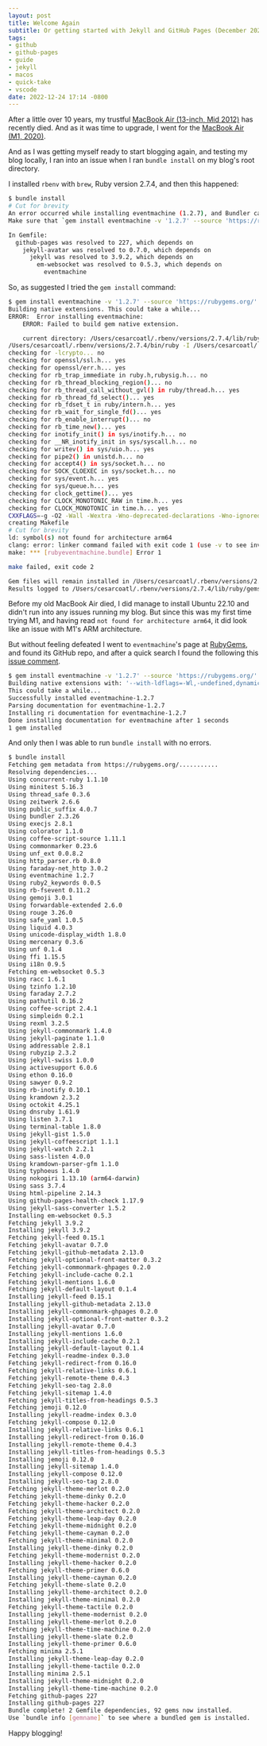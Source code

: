 ```yaml
---
layout: post
title: Welcome Again
subtitle: Or getting started with Jekyll and GitHub Pages (December 2022 Edition)
tags:
- github
- github-pages
- guide
- jekyll
- macos
- quick-take
- vscode
date: 2022-12-24 17:14 -0800
---
```

After a little over 10 years, my trustful [MacBook Air (13-inch, Mid 2012)](https://support.apple.com/kb/SP670?locale=en_US) has recently died. And as it was time to upgrade, I went for the [MacBook Air (M1, 2020)](https://support.apple.com/kb/SP825?locale=en_US).

And as I was getting myself ready to start blogging again, and testing my blog locally, I ran into an issue when I ran `bundle install` on my blog's root directory.

I installed `rbenv` with `brew`, Ruby version 2.7.4, and then this happened:

```sh
$ bundle install
# Cut for brevity
An error occurred while installing eventmachine (1.2.7), and Bundler cannot continue.
Make sure that `gem install eventmachine -v '1.2.7' --source 'https://rubygems.org/'` succeeds before bundling.

In Gemfile:
  github-pages was resolved to 227, which depends on
    jekyll-avatar was resolved to 0.7.0, which depends on
      jekyll was resolved to 3.9.2, which depends on
        em-websocket was resolved to 0.5.3, which depends on
          eventmachine
```

So, as suggested I tried the `gem install` command:

```sh
$ gem install eventmachine -v '1.2.7' --source 'https://rubygems.org/'
Building native extensions. This could take a while...
ERROR:  Error installing eventmachine:
	ERROR: Failed to build gem native extension.

    current directory: /Users/cesarcoatl/.rbenv/versions/2.7.4/lib/ruby/gems/2.7.0/gems/eventmachine-1.2.7/ext
/Users/cesarcoatl/.rbenv/versions/2.7.4/bin/ruby -I /Users/cesarcoatl/.rbenv/versions/2.7.4/lib/ruby/2.7.0 -r ./siteconf20221220-4681-wmlash.rb extconf.rb
checking for -lcrypto... no
checking for openssl/ssl.h... yes
checking for openssl/err.h... yes
checking for rb_trap_immediate in ruby.h,rubysig.h... no
checking for rb_thread_blocking_region()... no
checking for rb_thread_call_without_gvl() in ruby/thread.h... yes
checking for rb_thread_fd_select()... yes
checking for rb_fdset_t in ruby/intern.h... yes
checking for rb_wait_for_single_fd()... yes
checking for rb_enable_interrupt()... no
checking for rb_time_new()... yes
checking for inotify_init() in sys/inotify.h... no
checking for __NR_inotify_init in sys/syscall.h... no
checking for writev() in sys/uio.h... yes
checking for pipe2() in unistd.h... no
checking for accept4() in sys/socket.h... no
checking for SOCK_CLOEXEC in sys/socket.h... no
checking for sys/event.h... yes
checking for sys/queue.h... yes
checking for clock_gettime()... yes
checking for CLOCK_MONOTONIC_RAW in time.h... yes
checking for CLOCK_MONOTONIC in time.h... yes
CXXFLAGS=-g -O2 -Wall -Wextra -Wno-deprecated-declarations -Wno-ignored-qualifiers -Wno-unused-result -Wno-address
creating Makefile
# Cut for brevity
ld: symbol(s) not found for architecture arm64
clang: error: linker command failed with exit code 1 (use -v to see invocation)
make: *** [rubyeventmachine.bundle] Error 1

make failed, exit code 2

Gem files will remain installed in /Users/cesarcoatl/.rbenv/versions/2.7.4/lib/ruby/gems/2.7.0/gems/eventmachine-1.2.7 for inspection.
Results logged to /Users/cesarcoatl/.rbenv/versions/2.7.4/lib/ruby/gems/2.7.0/extensions/arm64-darwin-22/2.7.0/eventmachine-1.2.7/gem_make.out
```

Before my old MacBook Air died, I did manage to install Ubuntu 22.10 and didn't run into any issues running my blog. But since this was my first time trying M1, and having read `not found for architecture arm64`, it did look like an issue with M1's ARM architecture.

But without feeling defeated I went to `eventmachine`'s page at [RubyGems](https://rubygems.org/gems/eventmachine), and found its GitHub repo, and after a quick search I found the following this [issue comment](https://github.com/eventmachine/eventmachine/issues/960#issuecomment-1332076385).

```sh
$ gem install eventmachine -v '1.2.7' --source 'https://rubygems.org/' -- --with-ldflags='-Wl,-undefined,dynamic_lookup'
Building native extensions with: '--with-ldflags=-Wl,-undefined,dynamic_lookup'
This could take a while...
Successfully installed eventmachine-1.2.7
Parsing documentation for eventmachine-1.2.7
Installing ri documentation for eventmachine-1.2.7
Done installing documentation for eventmachine after 1 seconds
1 gem installed
```

And only then I was able to run `bundle install` with no errors.

```sh
$ bundle install
Fetching gem metadata from https://rubygems.org/...........
Resolving dependencies...
Using concurrent-ruby 1.1.10
Using minitest 5.16.3
Using thread_safe 0.3.6
Using zeitwerk 2.6.6
Using public_suffix 4.0.7
Using bundler 2.3.26
Using execjs 2.8.1
Using colorator 1.1.0
Using coffee-script-source 1.11.1
Using commonmarker 0.23.6
Using unf_ext 0.0.8.2
Using http_parser.rb 0.8.0
Using faraday-net_http 3.0.2
Using eventmachine 1.2.7
Using ruby2_keywords 0.0.5
Using rb-fsevent 0.11.2
Using gemoji 3.0.1
Using forwardable-extended 2.6.0
Using rouge 3.26.0
Using safe_yaml 1.0.5
Using liquid 4.0.3
Using unicode-display_width 1.8.0
Using mercenary 0.3.6
Using unf 0.1.4
Using ffi 1.15.5
Using i18n 0.9.5
Fetching em-websocket 0.5.3
Using racc 1.6.1
Using tzinfo 1.2.10
Using faraday 2.7.2
Using pathutil 0.16.2
Using coffee-script 2.4.1
Using simpleidn 0.2.1
Using rexml 3.2.5
Using jekyll-commonmark 1.4.0
Using jekyll-paginate 1.1.0
Using addressable 2.8.1
Using rubyzip 2.3.2
Using jekyll-swiss 1.0.0
Using activesupport 6.0.6
Using ethon 0.16.0
Using sawyer 0.9.2
Using rb-inotify 0.10.1
Using kramdown 2.3.2
Using octokit 4.25.1
Using dnsruby 1.61.9
Using listen 3.7.1
Using terminal-table 1.8.0
Using jekyll-gist 1.5.0
Using jekyll-coffeescript 1.1.1
Using jekyll-watch 2.2.1
Using sass-listen 4.0.0
Using kramdown-parser-gfm 1.1.0
Using typhoeus 1.4.0
Using nokogiri 1.13.10 (arm64-darwin)
Using sass 3.7.4
Using html-pipeline 2.14.3
Using github-pages-health-check 1.17.9
Using jekyll-sass-converter 1.5.2
Installing em-websocket 0.5.3
Fetching jekyll 3.9.2
Installing jekyll 3.9.2
Fetching jekyll-feed 0.15.1
Fetching jekyll-avatar 0.7.0
Fetching jekyll-github-metadata 2.13.0
Fetching jekyll-optional-front-matter 0.3.2
Fetching jekyll-commonmark-ghpages 0.2.0
Fetching jekyll-include-cache 0.2.1
Fetching jekyll-mentions 1.6.0
Fetching jekyll-default-layout 0.1.4
Installing jekyll-feed 0.15.1
Installing jekyll-github-metadata 2.13.0
Installing jekyll-commonmark-ghpages 0.2.0
Installing jekyll-optional-front-matter 0.3.2
Installing jekyll-avatar 0.7.0
Installing jekyll-mentions 1.6.0
Installing jekyll-include-cache 0.2.1
Installing jekyll-default-layout 0.1.4
Fetching jekyll-readme-index 0.3.0
Fetching jekyll-redirect-from 0.16.0
Fetching jekyll-relative-links 0.6.1
Fetching jekyll-remote-theme 0.4.3
Fetching jekyll-seo-tag 2.8.0
Fetching jekyll-sitemap 1.4.0
Fetching jekyll-titles-from-headings 0.5.3
Fetching jemoji 0.12.0
Installing jekyll-readme-index 0.3.0
Fetching jekyll-compose 0.12.0
Installing jekyll-relative-links 0.6.1
Installing jekyll-redirect-from 0.16.0
Installing jekyll-remote-theme 0.4.3
Installing jekyll-titles-from-headings 0.5.3
Installing jemoji 0.12.0
Installing jekyll-sitemap 1.4.0
Installing jekyll-compose 0.12.0
Installing jekyll-seo-tag 2.8.0
Fetching jekyll-theme-merlot 0.2.0
Fetching jekyll-theme-dinky 0.2.0
Fetching jekyll-theme-hacker 0.2.0
Fetching jekyll-theme-architect 0.2.0
Fetching jekyll-theme-leap-day 0.2.0
Fetching jekyll-theme-midnight 0.2.0
Fetching jekyll-theme-cayman 0.2.0
Fetching jekyll-theme-minimal 0.2.0
Installing jekyll-theme-dinky 0.2.0
Fetching jekyll-theme-modernist 0.2.0
Installing jekyll-theme-hacker 0.2.0
Fetching jekyll-theme-primer 0.6.0
Installing jekyll-theme-cayman 0.2.0
Fetching jekyll-theme-slate 0.2.0
Installing jekyll-theme-architect 0.2.0
Installing jekyll-theme-minimal 0.2.0
Fetching jekyll-theme-tactile 0.2.0
Installing jekyll-theme-modernist 0.2.0
Installing jekyll-theme-merlot 0.2.0
Fetching jekyll-theme-time-machine 0.2.0
Installing jekyll-theme-slate 0.2.0
Installing jekyll-theme-primer 0.6.0
Fetching minima 2.5.1
Installing jekyll-theme-leap-day 0.2.0
Installing jekyll-theme-tactile 0.2.0
Installing minima 2.5.1
Installing jekyll-theme-midnight 0.2.0
Installing jekyll-theme-time-machine 0.2.0
Fetching github-pages 227
Installing github-pages 227
Bundle complete! 2 Gemfile dependencies, 92 gems now installed.
Use `bundle info [gemname]` to see where a bundled gem is installed.
```

Happy blogging!
